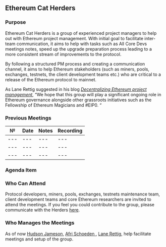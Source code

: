 ## Ethereum Cat Herders

### Purpose
Ethereum Cat Herders is a group of experienced project managers to help out with Ethereum project management. With initial goal to facilitate inter-team communication, it aims to help with tasks such as All Core Devs meetings notes, speed up the upgrade preparation process leading to a more consistent stream of improvements to the protocol. 

By following a structured PM process and creating a communication channel, it aims to help Ethereum stakeholders (such as miners, pools, exchanges, testnets, the client development teams etc.) who are critical to a release of the Ethereum protocol to mainnet. 

As Lane Rettig suggested in his blog *[Decentralizing Ethereum project management](https://medium.com/ethereum-cat-herders/decentralizing-ethereum-project-management-ffff4c09d0ea)*, “We hope that this group will play a significant ongoing role in Ethereum governance alongside other grassroots initiatives such as the Fellowship of Ethereum Magicians and #EIP0. “

### Previous Meetings

 №  | Date                             | Notes          | Recording            |
--- | -------------------------------- | -------------- | -------------------- |
--- |           ---                    |       ---      |         ---          | 
--- |           ---                    |       ---      |         ---          | 
--- |           ---                    |       ---      |         ---          | 


### Agenda Item


### Who Can Attend

Protocol developers, miners, pools, exchanges, testnets maintenance team, client development teams and core Ethereum researchers are invited to attend the meetings. If you feel you could contribute to the group, please communicate with the Herders [here](https://gitter.im/ethereum-cat-herders/community).

### Who Manages the Meetings

As of now [Hudson Jameson](https://twitter.com/hudsonjameson), [Afri Schoeden ](https://twitter.com/5chdn), [Lane Rettig](https://twitter.com/lrettig), help facilitate meetings and setup of the group. 
